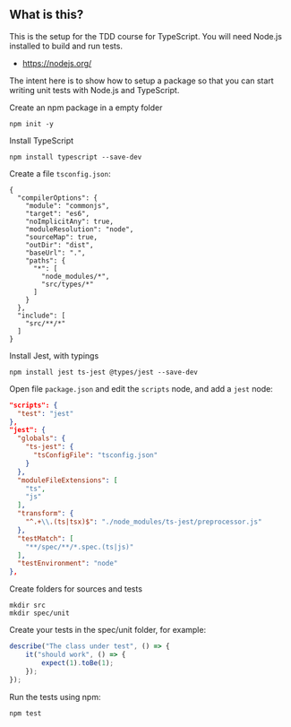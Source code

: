 What is this?
-------------

This is the setup for the TDD course for TypeScript. You will need
Node.js installed to build and run tests.

  * https://nodejs.org/

The intent here is to show how to setup a package so that you can
start writing unit tests with Node.js and TypeScript. 

Create an npm package in a empty folder

    npm init -y

Install TypeScript

    npm install typescript --save-dev

Create a file `tsconfig.json`:

```
{
  "compilerOptions": {
    "module": "commonjs",
    "target": "es6",
    "noImplicitAny": true,
    "moduleResolution": "node",
    "sourceMap": true,
    "outDir": "dist",
    "baseUrl": ".",
    "paths": {
      "*": [
        "node_modules/*",
        "src/types/*"
      ]
    }
  },
  "include": [
    "src/**/*"
  ]
}
```

Install Jest, with typings

    npm install jest ts-jest @types/jest --save-dev

Open file `package.json` and edit the `scripts` node, and add a `jest`
node:

```json
"scripts": {
  "test": "jest"
},
"jest": {
  "globals": {
    "ts-jest": {
      "tsConfigFile": "tsconfig.json"
    }
  },
  "moduleFileExtensions": [
    "ts",
    "js"
  ],
  "transform": {
    "^.+\\.(ts|tsx)$": "./node_modules/ts-jest/preprocessor.js"
  },
  "testMatch": [
    "**/spec/**/*.spec.(ts|js)"
  ],
  "testEnvironment": "node"
},
```

Create folders for sources and tests

    mkdir src
    mkdir spec/unit

Create your tests in the spec/unit folder, for example:

```typescript
describe("The class under test", () => {
    it("should work", () => {
        expect(1).toBe(1);
    });
});
```

Run the tests using npm:

    npm test
